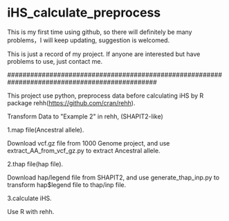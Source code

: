 # iHS_calculate_preprocess
This is my first time using github, so there will definitely be many problems，I will keep updating, suggestion is welcomed.

This is just a record of my project. If anyone are interested but have problems to use, just contact me.

###############################################################################################

This project use python, preprocess data before calculating iHS by R package rehh(https://github.com/cran/rehh).

Transform Data to "Example 2" in rehh, (SHAPIT2-like)

1.map file(Ancestral allele).

Download vcf.gz file from 1000 Genome project, and use extract_AA_from_vcf_gz.py to extract Ancestral allele.

2.thap file(hap file).

Download hap/legend file from SHAPIT2, and use generate_thap_inp.py to transform hap$legend file to thap/inp file.

3.calculate iHS.

Use R with rehh.
